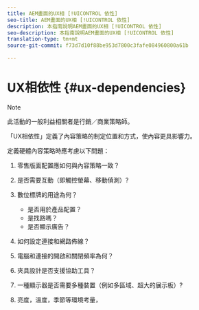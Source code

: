 ```yaml
---
title: AEM畫面的UX相 [!UICONTROL 依性]
seo-title: AEM畫面的UX相 [!UICONTROL 依性]
description: 本指南說明AEM畫面的UX相 [!UICONTROL 依性]
seo-description: 本指南說明AEM畫面的UX相 [!UICONTROL 依性]
translation-type: tm+mt
source-git-commit: f73d7d10f88be953d7800c3fafe084960800a61b

---
```



# UX相依性 {#ux-dependencies}

>[!NOTE]
>
>此活動的一般利益相關者是行銷／商業策略師。

「UX相依性」定義了內容策略的制定位置和方式，使內容更具影響力。

定義硬體內容策略時應考慮以下問題：

1. 零售版面配置應如何與內容策略一致？

1. 是否需要互動（即觸控螢幕、移動偵測）?

1. 數位標牌的用途為何？

   * 是否用於產品配置？
   * 是找路嗎？
   * 是否顯示廣告？

1. 如何設定連接和網路佈線？

1. 電腦和連接的開啟和關閉頻率為何？

1. 夾具設計是否支援協助工具？

1. 一種顯示器是否需要多種裝置（例如多區域、超大的展示板）?

1. 亮度，溫度，季節等環境考量，


